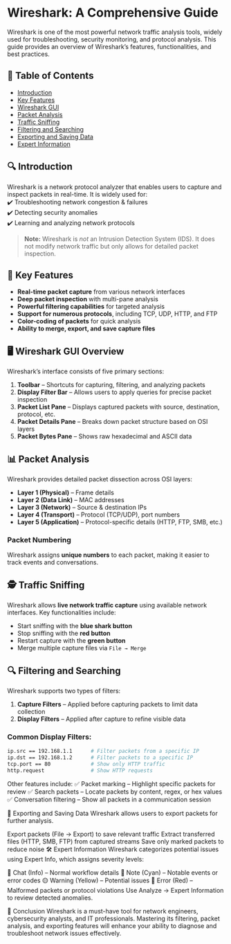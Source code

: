 # Wireshark: A Comprehensive Guide  

Wireshark is one of the most powerful network traffic analysis tools, widely used for troubleshooting, security monitoring, and protocol analysis. This guide provides an overview of Wireshark’s features, functionalities, and best practices.

## 📌 Table of Contents  
- [Introduction](#introduction)  
- [Key Features](#key-features)  
- [Wireshark GUI](#wireshark-gui)  
- [Packet Analysis](#packet-analysis)  
- [Traffic Sniffing](#traffic-sniffing)  
- [Filtering and Searching](#filtering-and-searching)  
- [Exporting and Saving Data](#exporting-and-saving-data)  
- [Expert Information](#expert-information)  

## 🔍 Introduction  
Wireshark is a network protocol analyzer that enables users to capture and inspect packets in real-time. It is widely used for:  
✔️ Troubleshooting network congestion & failures  
✔️ Detecting security anomalies  
✔️ Learning and analyzing network protocols  

> **Note:** Wireshark is *not* an Intrusion Detection System (IDS). It does not modify network traffic but only allows for detailed packet inspection.

## 🚀 Key Features  
- **Real-time packet capture** from various network interfaces  
- **Deep packet inspection** with multi-pane analysis  
- **Powerful filtering capabilities** for targeted analysis  
- **Support for numerous protocols**, including TCP, UDP, HTTP, and FTP  
- **Color-coding of packets** for quick analysis  
- **Ability to merge, export, and save capture files**  

## 🖥️ Wireshark GUI Overview  
Wireshark’s interface consists of five primary sections:  
1. **Toolbar** – Shortcuts for capturing, filtering, and analyzing packets  
2. **Display Filter Bar** – Allows users to apply queries for precise packet inspection  
3. **Packet List Pane** – Displays captured packets with source, destination, protocol, etc.  
4. **Packet Details Pane** – Breaks down packet structure based on OSI layers  
5. **Packet Bytes Pane** – Shows raw hexadecimal and ASCII data  

## 📊 Packet Analysis  
Wireshark provides detailed packet dissection across OSI layers:  
- **Layer 1 (Physical)** – Frame details  
- **Layer 2 (Data Link)** – MAC addresses  
- **Layer 3 (Network)** – Source & destination IPs  
- **Layer 4 (Transport)** – Protocol (TCP/UDP), port numbers  
- **Layer 5 (Application)** – Protocol-specific details (HTTP, FTP, SMB, etc.)  

### Packet Numbering  
Wireshark assigns **unique numbers** to each packet, making it easier to track events and conversations.

## 🕵️ Traffic Sniffing  
Wireshark allows **live network traffic capture** using available network interfaces. Key functionalities include:  
- Start sniffing with the **blue shark button**  
- Stop sniffing with the **red button**  
- Restart capture with the **green button**  
- Merge multiple capture files via `File → Merge`  

## 🔍 Filtering and Searching  
Wireshark supports two types of filters:  
1. **Capture Filters** – Applied before capturing packets to limit data collection  
2. **Display Filters** – Applied after capture to refine visible data  

### Common Display Filters:  
```sh
ip.src == 192.168.1.1      # Filter packets from a specific IP  
ip.dst == 192.168.1.2      # Filter packets to a specific IP  
tcp.port == 80             # Show only HTTP traffic  
http.request               # Show HTTP requests  
```
Other features include:
✅ Packet marking – Highlight specific packets for review
✅ Search packets – Locate packets by content, regex, or hex values
✅ Conversation filtering – Show all packets in a communication session

📂 Exporting and Saving Data
Wireshark allows users to export packets for further analysis.

Export packets (File → Export) to save relevant traffic
Extract transferred files (HTTP, SMB, FTP) from captured streams
Save only marked packets to reduce noise
🛠️ Expert Information
Wireshark categorizes potential issues using Expert Info, which assigns severity levels:

🔵 Chat (Info) – Normal workflow details
🔹 Note (Cyan) – Notable events or error codes
🟡 Warning (Yellow) – Potential issues
🔴 Error (Red) – Malformed packets or protocol violations
Use Analyze → Expert Information to review detected anomalies.

🎯 Conclusion
Wireshark is a must-have tool for network engineers, cybersecurity analysts, and IT professionals. Mastering its filtering, packet analysis, and exporting features will enhance your ability to diagnose and troubleshoot network issues effectively.
